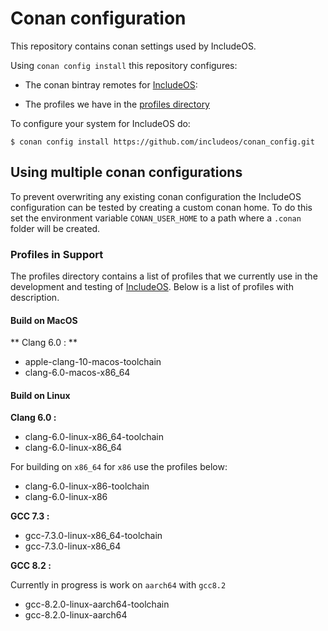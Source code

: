 # Conan configuration

This repository contains conan settings used by IncludeOS.

Using `conan config install` this repository configures:

- The conan bintray remotes for [IncludeOS](https://github.com/hioa-cs/IncludeOS):

- The profiles we have in the [profiles directory](profiles/README.md)


To configure your system for IncludeOS do:
```
$ conan config install https://github.com/includeos/conan_config.git
```

## Using multiple conan configurations
To prevent overwriting any existing conan configuration the IncludeOS
configuration can be tested by creating a custom conan home.
To do this set the environment variable `CONAN_USER_HOME` to a path where a
`.conan` folder will be created.


### Profiles in Support

The profiles directory contains a list of profiles that we currently use in the
development and testing of [IncludeOS](https://github.com/includeos/includeos).
Below is a list of profiles with description.

#### Build on MacOS

** Clang 6.0 : **

- apple-clang-10-macos-toolchain
- clang-6.0-macos-x86_64

#### Build on Linux

__Clang 6.0 :__

- clang-6.0-linux-x86_64-toolchain
- clang-6.0-linux-x86_64

For building on `x86_64` for `x86` use the profiles below:

- clang-6.0-linux-x86-toolchain    
- clang-6.0-linux-x86

__GCC 7.3 :__

- gcc-7.3.0-linux-x86_64-toolchain
- gcc-7.3.0-linux-x86_64

__GCC 8.2 :__

Currently in progress is work on `aarch64` with `gcc8.2`

- gcc-8.2.0-linux-aarch64-toolchain
- gcc-8.2.0-linux-aarch64               
